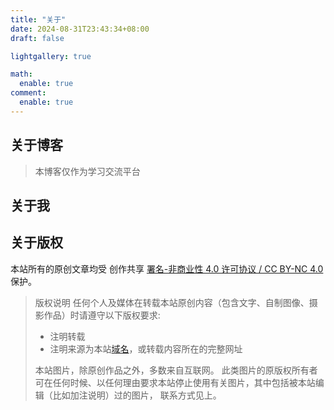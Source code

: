 ```yaml
---
title: "关于"
date: 2024-08-31T23:43:34+08:00
draft: false

lightgallery: true

math:
  enable: true
comment:
  enable: true
---
```


## 关于博客
> 本博客仅作为学习交流平台

## 关于我


## 关于版权
本站所有的原创文章均受 创作共享 [署名-非商业性 4.0 许可协议 / CC BY-NC 4.0](https://creativecommons.org/licenses/by-nc/4.0/) 保护。

> 版权说明
> 任何个人及媒体在转载本站原创内容（包含文字、自制图像、摄影作品）时请遵守以下版权要求:
> - 注明转载
> - 注明来源为本站[域名](jimdeng.com)，或转载内容所在的完整网址
>   
> 本站图片，除原创作品之外，多数来自互联网。 此类图片的原版权所有者可在任何时候、以任何理由要求本站停止使用有关图片，其中包括被本站编辑（比如加注说明）过的图片， 联系方式见上。